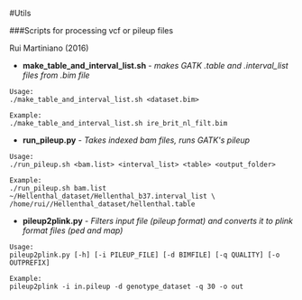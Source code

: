 #Utils

###Scripts for processing vcf or pileup files


Rui Martiniano (2016)


 - **make_table_and_interval_list.sh** - *makes GATK .table and .interval_list files from .bim file*
 
```
Usage:
./make_table_and_interval_list.sh <dataset.bim>

Example:
./make_table_and_interval_list.sh ire_brit_nl_filt.bim 

```
 
  
 - **run_pileup.py** - *Takes indexed bam files, runs GATK's pileup*
```
Usage:
./run_pileup.sh <bam.list> <interval_list> <table> <output_folder>

Example:
./run_pileup.sh bam.list ~/Hellenthal_dataset/Hellenthal_b37.interval_list \
/home/rui//Hellenthal_dataset/hellenthal.table
```



- **pileup2plink.py** - *Filters input file (pileup format) and converts it to plink format files (ped and map)*

```
Usage:
pileup2plink.py [-h] [-i PILEUP_FILE] [-d BIMFILE] [-q QUALITY] [-o OUTPREFIX]

Example:
pileup2plink -i in.pileup -d genotype_dataset -q 30 -o out

```

